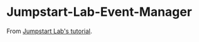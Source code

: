Jumpstart-Lab-Event-Manager
===========================
From <a href = "http://tutorials.jumpstartlab.com/projects/eventmanager.html">Jumpstart Lab's tutorial</a>.
